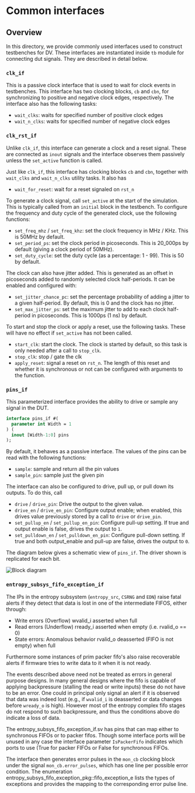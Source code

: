 # Common interfaces

## Overview
In this directory, we provide commonly used interfaces used to construct
testbenches for DV. These interfaces are instantiated inside `tb` module for
connecting dut signals. They are described in detail below.

### `clk_if`
This is a passive clock interface that is used to wait for clock events in
testbenches. This interface has two clocking blocks, `cb` and `cbn`, for
synchronizing to positive and negative clock edges, respectively. The interface
also has the following tasks:
* `wait_clks`: waits for specified number of positive clock edges
* `wait_n_clks`: waits for specified number of negative clock edges

### `clk_rst_if`

Unlike `clk_if`, this interface can generate a clock and a reset signal. These
are connected as `inout` signals and the interface observes them passively
unless the `set_active` function is called.

Just like `clk_if`, this interface has clocking blocks `cb` and `cbn`, together
with `wait_clks` and `wait_n_clks` utility tasks. It also has
* `wait_for_reset`: wait for a reset signaled on `rst_n`

To generate a clock signal, call `set_active` at the start of the simulation.
This is typically called from an `initial` block in the testbench. To configure
the frequency and duty cycle of the generated clock, use the following
functions:
* `set_freq_mhz` / `set_freq_khz`: set the clock frequency in MHz / KHz. This
  is 50MHz by default.
* `set_period_ps`: set the clock period in picoseconds. This is 20_000ps by default
  (giving a clock period of 50MHz).
* `set_duty_cycle`: set the duty cycle (as a percentage: 1 - 99). This is 50 by
  default.

The clock can also have jitter added. This is generated as an offset in
picoseconds added to randomly selected clock half-periods. It can be enabled
and configured with:
* `set_jitter_chance_pc`: set the percentage probability of adding a jitter to
  a given half-period. By default, this is 0 and the clock has no jitter.
* `set_max_jitter_ps`: set the maximum jitter to add to each clock half-period
  in picoseconds. This is 1000ps (1 ns) by default.

To start and stop the clock or apply a reset, use the following tasks. These
will have no effect if `set_active` has not been called.
* `start_clk`: start the clock. The clock is started by default, so this
  task is only needed after a call to `stop_clk`.
* `stop_clk`: stop / gate the clk
* `apply_reset`: signal a reset on `rst_n`. The length of this reset and
  whether it is synchronous or not can be configured with arguments to the
  function.

### `pins_if`

This parameterized interface provides the ability to drive or sample any signal
in the DUT.

```systemverilog
interface pins_if #(
  parameter int Width = 1
) (
  inout [Width-1:0] pins
);
```

By default, it behaves as a passive interface. The values of the pins can be
read with the following functions:
* `sample`: sample and return all the pin values
* `sample_pin`: sample just the given pin

The interface can also be configured to drive, pull up, or pull down its
outputs. To do this, call
* `drive` / `drive_pin`: Drive the output to the given value.
* `drive_en` / `drive_en_pin`: Configure output enable; when enabled, this
  drives value previously stored by a call to `drive` or `drive_pin`.
* `set_pullup_en` / `set_pullup_en_pin`: Configure pull-up setting. If true and
  output enable is false, drives the output to `1`.
* `set_pulldown_en` / `set_pulldown_en_pin`: Configure pull-down setting. If
  true and both output_enable and pull-up are false, drives the output to `0`.

The diagram below gives a schematic view of `pins_if`. The driver shown is
replicated for each bit.

![Block diagram](pins_if.svg)

### `entropy_subsys_fifo_exception_if`

The IPs in the entropy subsystem (`entropy_src`, `CSRNG` and `EDN`) raise fatal alerts if they
detect that data is lost in one of the intermediate FIFOS, either through:
  - Write errors (Overflow) wvalid_i asserted when full
  - Read errors  (Underflow) rready_i asserted when empty (i.e. rvalid_o == 0)
  - State errors: Anomalous behavior rvalid_o deasserted (FIFO is not empty) when full

Furthermore some instances of prim packer fifo's also raise recoverable alerts if firmware
tries to write data to it when it is not ready.

The events described above need not be treated as errors in general purpose designs.
In many general designs where the fifo is capable of applying backpressure (stalling
the read or write inputs) these do not have to be an error. One could in principal
only signal an alert if it is observed that data was indeed lost (e.g., if `wvalid_i` is
deasserted or data changes before `wready_o` is high).  However most of the entropy complex
fifo stages do not respond to such backpressure, and thus the conditions above do
indicate a loss of data.

The entropy_subsys_fifo_exception_if.sv has pins that can map either to synchronous
FIFOs or to packer fifos.  Though some interface ports will be unused in any case
the interface parameter `IsPackerFifo` indicates which ports to use (True for
packer FIFOs or False for synchronous FIFOs.

The interface then generates error pulses in the `mon_cb` clocking block under
the signal `mon_cb.error_pulses`, which has one line per possible error condition.
The enumeration entropy_subsys_fifo_exception_pkg::fifo_exception_e lists the
types of exceptions and provides the mapping to the corresponding error pulse line.
